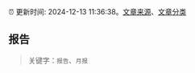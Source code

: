 :alarm_clock: 更新时间: 2024-12-13 11:36:38。[文章来源](/README.md)、[文章分类](/TAGS.md)

## 报告


> 关键字：`报告`、`月报`



